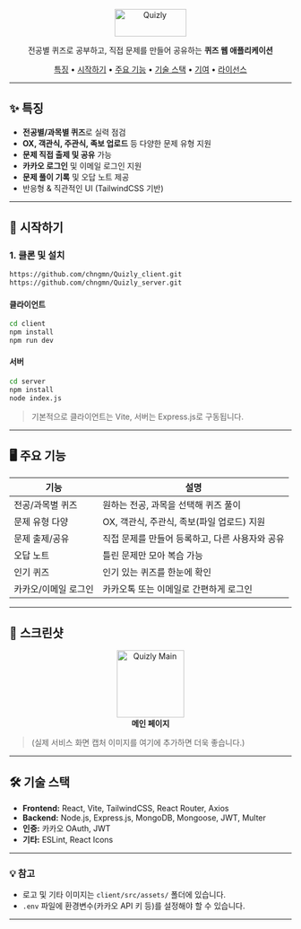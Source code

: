 <p align="center">
    <img width="128" height="48.8" alt="Quizly" src="https://github.com/user-attachments/assets/293532ef-f204-4907-8e13-069e56e5c18a" />
</p>
<p align="center">전공별 퀴즈로 공부하고, 직접 문제를 만들어 공유하는 <b>퀴즈 웹 애플리케이션</b></p>

<p align="center">
  <a href="#특징">특징</a> •
  <a href="#시작하기">시작하기</a> •
  <a href="#주요-기능">주요 기능</a> •
  <a href="#기술-스택">기술 스택</a> •
  <a href="#기여">기여</a> •
  <a href="#라이선스">라이선스</a>
</p>

---

## ✨ 특징

- **전공별/과목별 퀴즈**로 실력 점검
- **OX, 객관식, 주관식, 족보 업로드** 등 다양한 문제 유형 지원
- **문제 직접 출제 및 공유** 가능
- **카카오 로그인** 및 이메일 로그인 지원
- **문제 풀이 기록** 및 오답 노트 제공
- 반응형 & 직관적인 UI (TailwindCSS 기반)

---

## 🚀 시작하기


### 1. 클론 및 설치

```bash
https://github.com/chngmn/Quizly_client.git
https://github.com/chngmn/Quizly_server.git
```

#### 클라이언트

```bash
cd client
npm install
npm run dev
```

#### 서버

```bash
cd server
npm install
node index.js
```

> 기본적으로 클라이언트는 Vite, 서버는 Express.js로 구동됩니다.

---

## 🖥️ 주요 기능

| 기능                | 설명                                                         |
|---------------------|-------------------------------------------------------------|
| 전공/과목별 퀴즈    | 원하는 전공, 과목을 선택해 퀴즈 풀이                        |
| 문제 유형 다양      | OX, 객관식, 주관식, 족보(파일 업로드) 지원                 |
| 문제 출제/공유      | 직접 문제를 만들어 등록하고, 다른 사용자와 공유             |
| 오답 노트           | 틀린 문제만 모아 복습 가능                                  |
| 인기 퀴즈           | 인기 있는 퀴즈를 한눈에 확인                                |
| 카카오/이메일 로그인| 카카오톡 또는 이메일로 간편하게 로그인                      |

---

## 📸 스크린샷

<p align="center">
  <img src="client/src/assets/logo.png" alt="Quizly Main" width="120"/>
  <br/>
  <b>메인 페이지</b>
</p>

> (실제 서비스 화면 캡처 이미지를 여기에 추가하면 더욱 좋습니다.)

---

## 🛠️ 기술 스택

- **Frontend:** React, Vite, TailwindCSS, React Router, Axios
- **Backend:** Node.js, Express.js, MongoDB, Mongoose, JWT, Multer
- **인증:** 카카오 OAuth, JWT
- **기타:** ESLint, React Icons

---

### 💡 참고

- 로고 및 기타 이미지는 `client/src/assets/` 폴더에 있습니다.
- `.env` 파일에 환경변수(카카오 API 키 등)를 설정해야 할 수 있습니다.

---

